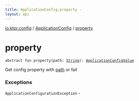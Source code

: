 ```yaml
---
title: ApplicationConfig.property - 
layout: api
---
```


<div class='api-docs-breadcrumbs'><a href="../index.html">io.ktor.config</a> / <a href="index.html">ApplicationConfig</a> / <a href="./property.html">property</a></div>

# property

<div class="signature"><code><span class="keyword">abstract</span> <span class="keyword">fun </span><span class="identifier">property</span><span class="symbol">(</span><span class="parameterName" id="io.ktor.config.ApplicationConfig$property(kotlin.String)/path">path</span><span class="symbol">:</span>&nbsp;<a href="https://kotlinlang.org/api/latest/jvm/stdlib/kotlin/-string/index.html"><span class="identifier">String</span></a><span class="symbol">)</span><span class="symbol">: </span><a href="../-application-config-value/index.html"><span class="identifier">ApplicationConfigValue</span></a></code></div>

Get config property with <a href="property.html#io.ktor.config.ApplicationConfig$property(kotlin.String)/path">path</a> or fail

### Exceptions

<code>ApplicationConfigurationException</code> - 